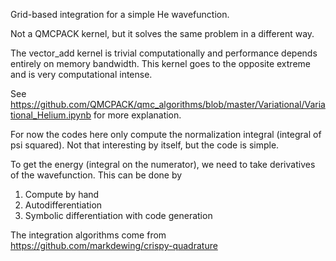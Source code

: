 
Grid-based integration for a simple He wavefunction.

Not a QMCPACK kernel, but it solves the same problem in a different way.

The vector_add kernel is trivial computationally and performance depends entirely on memory bandwidth.
This kernel goes to the opposite extreme and is very computational intense.

See https://github.com/QMCPACK/qmc_algorithms/blob/master/Variational/Variational_Helium.ipynb for more explanation.

For now the codes here only compute the normalization integral (integral of psi squared).  Not that interesting by itself, but the code is simple.

To get the energy (integral on the numerator), we need to take derivatives of the wavefunction.  This can be done by
1. Compute by hand
2. Autodifferentiation
3. Symbolic differentiation with code generation

The integration algorithms come from
https://github.com/markdewing/crispy-quadrature




